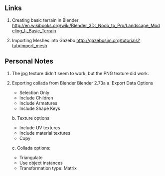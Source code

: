 Links
------

1. Creating basic terrain in Blender
http://en.wikibooks.org/wiki/Blender_3D:_Noob_to_Pro/Landscape_Modeling_I:_Basic_Terrain

2. Importing Meshes into Gazebo
http://gazebosim.org/tutorials?tut=import_mesh

Personal Notes
--------------

1. The jpg texture didn't seem to work, but the PNG texture did work.

2. Exporting collada from Blender Blender 2.73a
   a. Export Data Options
   - Selection Only
   - Include Children
   - Include Armatures
   - Include Shape Keys

   b. Texture options
   - Include UV textures
   - Include material textures
   - Copy
   
   c. Collada options:
   - Triangulate
   - Use object instances
   - Transformation type: Matrix


